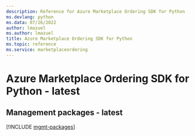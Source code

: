 ```yaml
---
description: Reference for Azure Marketplace Ordering SDK for Python
ms.devlang: python
ms.data: 07/26/2022
author: lmazuel
ms.author: lmazuel
title: Azure Marketplace Ordering SDK for Python
ms.topic: reference
ms.service: marketplaceordering
---
```

# Azure Marketplace Ordering SDK for Python - latest

## Management packages - latest
[!INCLUDE [mgmt-packages](marketplace-ordering-mgmt-index.md)]